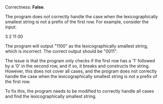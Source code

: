 Correctness: **False**.

The program does not correctly handle the case when the lexicographically smallest string is not a prefix of the first row. For example, consider the input:

3
2
11
00

The program will output "1100" as the lexicographically smallest string, which is incorrect. The correct output should be "0011".

The issue is that the program only checks if the first row has a '1' followed by a '0' in the second row, and if so, it breaks and constructs the string. However, this does not cover all cases, and the program does not correctly handle the case when the lexicographically smallest string is not a prefix of the first row.

To fix this, the program needs to be modified to correctly handle all cases and find the lexicographically smallest string.